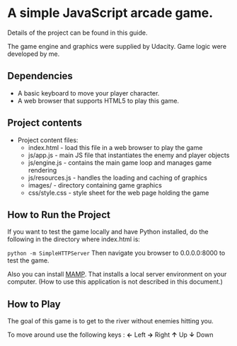 # A simple JavaScript arcade game.

Details of the project can be found in this guide.

The game engine and graphics were supplied by Udacity. Game logic were developed by me.

## Dependencies

- A basic keyboard to move your player character.
- A web browser that supports HTML5 to play this game.

## Project contents

- Project content files:
	- index.html - load this file in a web browser to play the game
	- js/app.js - main JS file that instantiates the enemy and player objects
	- js/engine.js - contains the main game loop and manages game rendering
	- js/resources.js - handles the loading and caching of graphics
	- images/ - directory containing game graphics
	- css/style.css - style sheet for the web page holding the game

## How to Run the Project

If you want to test the game locally and have Python installed, do the following in the directory where index.html is:

`python -m SimpleHTTPServer`
Then navigate you browser to 0.0.0.0:8000 to test the game.

Also you can install [MAMP](https://www.mamp.info/en/). That installs a local server environment on your computer. (How to use this application is not described in this document.)


## How to Play

The goal of this game is to get to the river without enemies hitting you.

To move around use the following keys :
 **←** Left
 **→** Right
 **↑** Up
 **↓** Down
 
